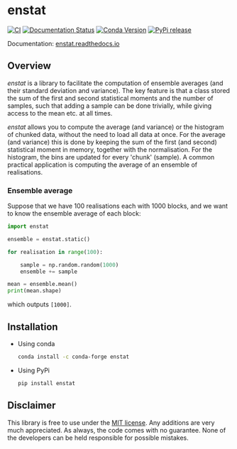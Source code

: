 # enstat

[![CI](https://github.com/tdegeus/enstat/workflows/CI/badge.svg)](https://github.com/tdegeus/enstat/actions)
[![Documentation Status](https://readthedocs.org/projects/enstat/badge/?version=latest)](https://enstat.readthedocs.io)
[![Conda Version](https://img.shields.io/conda/vn/conda-forge/enstat.svg)](https://anaconda.org/conda-forge/enstat)
[![PyPi release](https://img.shields.io/pypi/v/enstat.svg)](https://pypi.org/project/enstat/)

Documentation: [enstat.readthedocs.io](https://enstat.readthedocs.io)

## Overview

*enstat* is a library to facilitate the computation of ensemble averages
(and their standard deviation and variance).
The key feature is that a class stored the sum of the first and second statistical moments
and the number of samples,
such that adding a sample can be done trivially, while giving access to the mean etc.
at all times.

*enstat* allows you to compute the average (and variance) or the histogram of chunked data,
without the need to load all data at once.
For the average (and variance) this is done by keeping the sum of the first (and second)
statistical moment in memory, together with the normalisation.
For the histogram, the bins are updated for every 'chunk' (sample).
A common practical application is computing the average of an ensemble of realisations.

### Ensemble average

Suppose that we have 100 realisations each with 1000 blocks, and we want to know the ensemble
average of each block:

```python
import enstat

ensemble = enstat.static()

for realisation in range(100):

    sample = np.random.random(1000)
    ensemble += sample

mean = ensemble.mean()
print(mean.shape)
```

which outputs ``[1000]``.

## Installation

-   Using conda

    ```bash
    conda install -c conda-forge enstat
    ```

-   Using PyPi

    ```bash
    pip install enstat
    ```

## Disclaimer

This library is free to use under the
[MIT license](https://github.com/tdegeus/enstat/blob/master/LICENSE).
Any additions are very much appreciated.
As always, the code comes with no guarantee.
None of the developers can be held responsible for possible mistakes.
